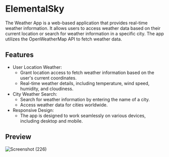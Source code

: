 # ElementalSky
The Weather App is a web-based application that provides real-time weather information. It allows users to access weather data based on their current location or search for weather information in a specific city. The app utilizes the OpenWeatherMap API to fetch weather data.

## Features
- User Location Weather:
  - Grant location access to fetch weather information based on the user's current coordinates.
  - Real-time weather details, including temperature, wind speed, humidity, and cloudiness.
- City Weather Search:
  - Search for weather information by entering the name of a city.
  - Access weather data for cities worldwide.
- Responsive Design:
  - The app is designed to work seamlessly on various devices, including desktop and mobile.
## Preview
![Screenshot (226)](https://github.com/Abhay-yadav966/ElementalSky/assets/115336330/bc5bb0c5-9527-438b-8341-b082a5ba84ca)
